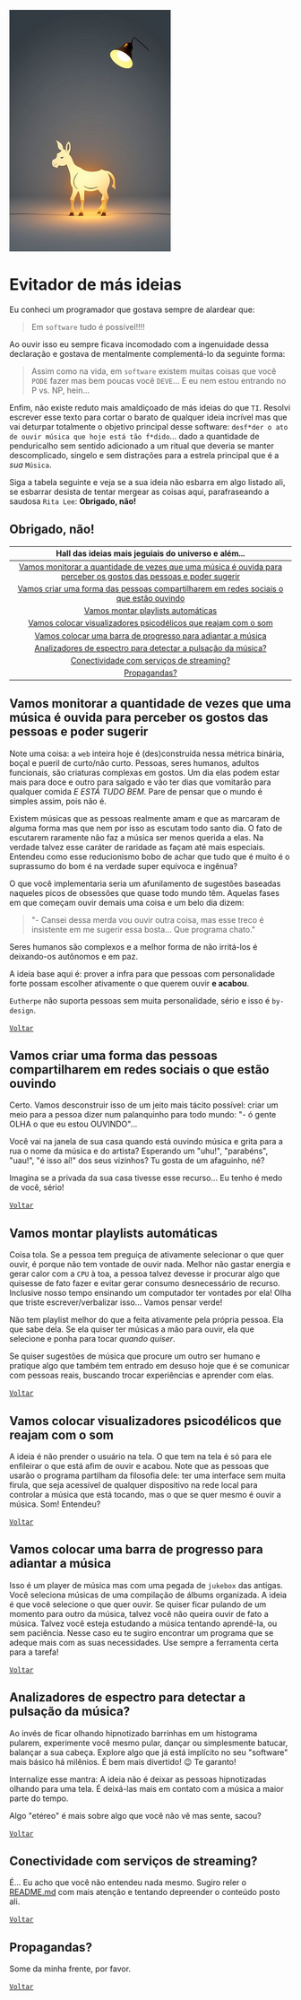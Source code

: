 ![jegue](figures/o-nirvana-de-um-jegue-glyph.png "o nirvana de um jegue")
# Evitador de más ideias

Eu conheci um programador que gostava sempre de alardear que:

>Em `software` tudo é possível!!!!

Ao ouvir isso eu sempre ficava incomodado com a ingenuidade dessa declaração e
gostava de mentalmente complementá-lo da seguinte forma:

>Assim como na vida, em `software` existem muitas coisas que você `PODE` fazer mas bem poucas
>você `DEVE`... E eu nem estou entrando no P vs. NP, hein...

Enfim, não existe reduto mais amaldiçoado de más ideias do que `TI`. Resolvi escrever esse
texto para cortar o barato de qualquer ideia incrível mas que vai deturpar totalmente o
objetivo principal desse software: `desf*der o ato de ouvir música que hoje está tão f*dido`...
dado a quantidade de penduricalho sem sentido adicionado a um ritual que deveria se manter
descomplicado, singelo e sem distrações para a estrela principal que é a *sua* `Música`.

Siga a tabela seguinte e veja se a sua ideia não esbarra em algo listado ali, se esbarrar
desista de tentar mergear as coisas aqui, parafraseando a saudosa `Rita Lee`: **Obrigado, não!**

## Obrigado, não!

|**Hall das ideias mais jeguiais do universo e além...**|
|:-----------------:|
|[Vamos monitorar a quantidade de vezes que uma música é ouvida para perceber os gostos das pessoas e poder sugerir](#vamos-monitorar-a-quantidade-de-vezes-que-uma-música-é-ouvida-para-perceber-os-gostos-das-pessoas-e-poder-sugerir)|
|[Vamos criar uma forma das pessoas compartilharem em redes sociais o que estão ouvindo](#vamos-criar-uma-forma-das-pessoas-compartilharem-em-redes-sociais-o-que-estão-ouvindo)|
|[Vamos montar playlists automáticas](#vamos-montar-playlists-automáticas)|
|[Vamos colocar visualizadores psicodélicos que reajam com o som](#vamos-colocar-visualizadores-psicodélicos-que-reajam-com-o-som)|
|[Vamos colocar uma barra de progresso para adiantar a música](#vamos-colocar-uma-barra-de-progresso-para-adiantar-a-música)
|[Analizadores de espectro para detectar a pulsação da música?](#analizadores-de-espectro-para-detectar-a-pulsação-da-música)
|[Conectividade com serviços de streaming?](#conectividade-com-serviços-de-streaming)
|[Propagandas?](#propagandas)|

## Vamos monitorar a quantidade de vezes que uma música é ouvida para perceber os gostos das pessoas e poder sugerir

Note uma coisa: a `web` inteira hoje é (des)construída nessa métrica binária, boçal e pueril de curto/não curto.
Pessoas, seres humanos, adultos funcionais, são criaturas complexas em gostos. Um dia elas podem estar mais
para doce e outro para salgado e vão ter dias que vomitarão para qualquer comida *E ESTÁ TUDO BEM*.
Pare de pensar que o mundo é simples assim, pois não é.

Existem músicas que as pessoas realmente amam e que as marcaram de alguma forma mas que nem por
isso as escutam todo santo dia. O fato de escutarem raramente não faz a música ser menos querida a
elas. Na verdade talvez esse caráter de raridade as façam até mais especiais. Entendeu
como esse reducionismo bobo de achar que tudo que é muito é o suprassumo do bom é na verdade
super equívoca e ingênua?

O que você implementaria seria um afunilamento de sugestões baseadas naqueles picos de obsessões
que quase todo mundo têm. Aquelas fases em que começam ouvir demais uma coisa e um belo dia dizem:

>"- Cansei dessa merda vou ouvir outra coisa, mas esse treco é insistente em me sugerir essa bosta... Que programa chato."

Seres humanos são complexos e a melhor forma de não irritá-los é deixando-os autônomos e em paz.

A ideia base aqui é: prover a infra para que pessoas com personalidade forte possam escolher
ativamente o que querem ouvir **e acabou**.

`Eutherpe` não suporta pessoas sem muita personalidade, sério e isso é `by-design`.

[`Voltar`](#obrigado-não)

## Vamos criar uma forma das pessoas compartilharem em redes sociais o que estão ouvindo

Certo. Vamos desconstruir isso de um jeito mais tácito possível: criar um meio para a pessoa dizer
num palanquinho para todo mundo: "- ó gente OLHA o que eu estou OUVINDO"...

Você vai na janela de sua casa quando está ouvindo música e grita para a rua o nome da música
e do artista? Esperando um "uhu!", "parabéns", "uau!", "é isso aí!" dos seus vizinhos? Tu gosta
de um afaguinho, né?

Imagina se a privada da sua casa tivesse esse recurso... Eu tenho é medo de você, sério!

[`Voltar`](#obrigado-não)

## Vamos montar playlists automáticas

Coisa tola. Se a pessoa tem preguiça de ativamente selecionar o que quer ouvir, é porque não tem
vontade de ouvir nada. Melhor não gastar energia e gerar calor com a `CPU` à toa, a pessoa talvez
devesse ir procurar algo que quisesse de fato fazer e evitar gerar consumo desnecessário de recurso.
Inclusive nosso tempo ensinando um computador ter vontades por ela! Olha que triste escrever/verbalizar
isso... Vamos pensar verde!

Não tem playlist melhor do que a feita ativamente pela própria pessoa. Ela que sabe dela. Se ela
quiser ter músicas a mão para ouvir, ela que selecione e ponha para tocar *quando quiser*.

Se quiser sugestões de música que procure um outro ser humano e pratique algo que também tem
entrado em desuso hoje que é se comunicar com pessoas reais, buscando trocar experiências e
aprender com elas.

[`Voltar`](#obrigado-não)

## Vamos colocar visualizadores psicodélicos que reajam com o som

A ideia é não prender o usuário na tela. O que tem na tela é só para ele enfileirar o que
está afim de ouvir e acabou. Note que as pessoas que usarão o programa partilham da filosofia
dele: ter uma interface sem muita firula, que seja acessível de qualquer dispositivo na rede
local para controlar a música que está tocando, mas o que se quer mesmo é ouvir a música. Som!
Entendeu?

[`Voltar`](#obrigado-não)

## Vamos colocar uma barra de progresso para adiantar a música

Isso é um player de música mas com uma pegada de `jukebox` das antigas. Você seleciona músicas
de uma compilação de álbums organizada. A ideia é que você selecione o que quer ouvir. Se quiser
ficar pulando de um momento para outro da música, talvez você não queira ouvir de fato a música.
Talvez você esteja estudando a música tentando aprendê-la, ou sem paciência. Nesse caso eu te
sugiro encontrar um programa que se adeque mais com as suas necessidades. Use sempre a ferramenta
certa para a tarefa!

[`Voltar`](#obrigado-não)

## Analizadores de espectro para detectar a pulsação da música?

Ao invés de ficar olhando hipnotizado barrinhas em um histograma pularem, experimente você mesmo
pular, dançar ou simplesmente batucar, balançar a sua cabeça. Explore algo que já está implícito
no seu "software" mais básico há milênios. É bem mais divertido! :wink: Te garanto!

Internalize esse mantra: A ideia não é deixar as pessoas hipnotizadas olhando para uma tela.
É deixá-las mais em contato com a música a maior parte do tempo.

Algo "etéreo" é mais sobre algo que você não vê mas sente, sacou?

[`Voltar`](#obrigado-não)

## Conectividade com serviços de streaming?

É... Eu acho que você não entendeu nada mesmo. Sugiro reler o [README.md](../README.md) com mais
atenção e tentando depreender o conteúdo posto ali.

[`Voltar`](#obrigado-não)

## Propagandas?

Some da minha frente, por favor.

[`Voltar`](#obrigado-não)
